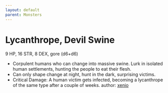 ```yaml
---
layout: default
parent: Monsters
---
```

# Lycanthrope, Devil Swine
9 HP, 16 STR, 8 DEX, gore (d6+d6)
- Corpulent humans who can change into massive swine. Lurk in isolated human settlements, hunting the people to eat their flesh.
- Can only shape change at night, hunt in the dark, surprising victims.
- Critical Damage: A human victim gets infected, becoming a lycanthrope of the same type after a couple of weeks.
author: [xenio](https://xenioinabottle.blogspot.com/2021/03/classic-monsters-for-cairnito-part-2.html)
